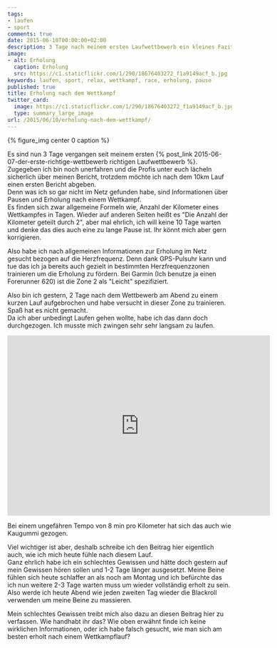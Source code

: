 ```yaml
---
tags:
- laufen
- sport
comments: true
date: 2015-06-10T00:00:00+02:00
description: 3 Tage nach meinem ersten Laufwettbewerb ein kleines Fazit.
image:
- alt: Erholung
  caption: Erholung
  src: https://c1.staticflickr.com/1/290/18676403272_f1a9149acf_b.jpg
keywords: laufen, sport, relax, wettkampf, race, erholung, pause
published: true
title: Erholung nach dem Wettkampf
twitter_card:
  image: https://c1.staticflickr.com/1/290/18676403272_f1a9149acf_b.jpg
  type: summary_large_image
url: /2015/06/10/erholung-nach-dem-wettkampf/
---
```


{% figure_img center 0 caption %}


Es sind nun 3 Tage vergangen seit meinem ersten
{% post_link 2015-06-07-der-erste-richtige-wettbewerb  richtigen Laufwettbewerb %}. Zugegeben ich bin noch unerfahren und die Profis unter euch lächeln sicherlich über meinen Bericht, trotzdem möchte ich nach dem 10km Lauf einen ersten Bericht abgeben.  
Denn was ich so gar nicht im Netz gefunden habe, sind Informationen über Pausen und Erholung nach einem Wettkampf.  
Es finden sich zwar allgemeine Formeln wie, Anzahl der Kilometer eines Wettkampfes in Tagen. Wieder auf anderen Seiten heißt es "Die Anzahl der Kilometer geteilt durch 2", aber mal ehrlich, ich will keine 10 Tage warten und denke das dies auch eine zu lange Pause ist. Ihr könnt mich aber gern korrigieren.

Also habe ich nach allgemeinen Informationen zur Erholung im Netz gesucht bezogen auf die Herzfrequenz. Denn dank GPS-Pulsuhr kann und tue das ich ja bereits auch gezielt in bestimmten Herzfrequenzzonen trainieren um die Erholung zu fördern. Bei Garmin (Ich benutze ja einen Forerunner 620) ist die Zone 2 als "Leicht" spezifiziert.

Also bin ich gestern, 2 Tage nach dem Wettbewerb am Abend zu einem kurzen Lauf aufgebrochen und habe versucht in dieser Zone zu trainieren. Spaß hat es nicht gemacht.  
Da ich aber unbedingt Laufen gehen wollte, habe ich das dann doch durchgezogen. Ich musste mich zwingen sehr sehr langsam zu laufen.

<iframe height='405' width='590' frameborder='0' allowtransparency='true' scrolling='no' src='https://www.strava.com/activities/321891903/embed/f5e05936e4082aeada08254f69dd440d2f3f910b'></iframe>

Bei einem ungefähren Tempo von 8 min pro Kilometer hat sich das auch wie Kaugummi gezogen.

Viel wichtiger ist aber, deshalb schreibe ich den Beitrag hier eigentlich auch, wie ich mich heute fühle nach diesem Lauf.  
Ganz ehrlich habe ich ein schlechtes Gewissen und hätte doch gestern auf mein Gewissen hören sollen und 1-2 Tage länger ausgesetzt. Meine Beine fühlen sich heute schlaffer an als noch am Montag und ich befürchte das ich nun weitere 2-3 Tage warten muss um wieder vollständig erholt zu sein.  
Also werde ich heute Abend wie jeden zweiten Tag wieder die Blackroll verwenden um meine Beine zu massieren.

Mein schlechtes Gewissen treibt mich also dazu an diesen Beitrag hier zu verfassen. Wie handhabt ihr das? Wie oben erwähnt finde ich keine wirklichen Informationen, oder ich habe falsch gesucht, wie man sich am besten erholt nach einem Wettkampflauf?
